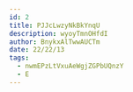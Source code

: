 ```yaml
---
id: 2
title: PJJcLwzyNkBkYnqU
description: wyoyTmnOHfdI
author: BnykxAlTwwAUCTm
date: 22/22/13
tags:
  - nwmEPzLtVxuAeWgjZGPbUQnzY
  - E
---
```

